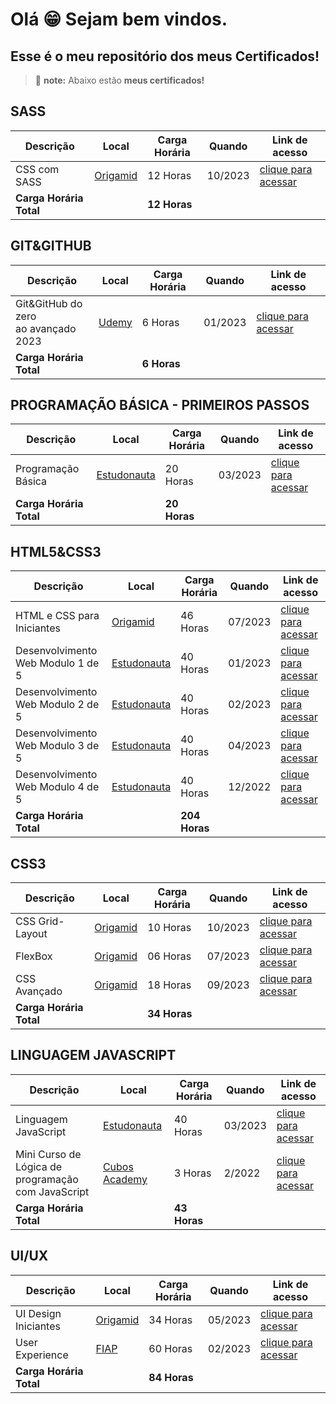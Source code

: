 # Olá 😁 Sejam bem vindos.
## Esse é o meu repositório dos meus Certificados!
> :memo: **note:** Abaixo estão **meus certificados!** 

## SASS
|Descrição|Local|Carga Horária| Quando |Link de acesso|
|---------|-----|-------------|-------|---------------|
|CSS com SASS|[Origamid](https://www.origamid.com/)|12 Horas|10/2023|<a href="https://www.origamid.com/certificate/7a3acf47" target="_blank">clique para acessar</a>|
|**Carga Horária Total**| |**12 Horas**| | |

## GIT&GITHUB
|Descrição|Local|Carga Horária| Quando |Link de acesso|
|---------|-----|-------------|-------|---------------|
|Git&GitHub do zero<br> ao avançado 2023|[Udemy](https://www.udemy.com/?deal_code=&utm_term=Homepage&utm_content=Textlink&utm_campaign=Rakuten-default&ranMID=39197&ranEAID=%2F68Yt01SgtI&ranSiteID=_68Yt01SgtI-Wu7t7ijPoGsfo_x_FNG1nw&LSNPUBID=%2F68Yt01SgtI&utm_source=aff-campaign&utm_medium=udemyads)|6 Horas|01/2023|<a href="https://github.com/emmanuelmarcosdeoliveira/meus-certificados/blob/main/img/git_github/udemy/git_github_avancado.png" target="_blank">clique para acessar</a>|
|**Carga Horária Total**| |**6 Horas**| | |



## PROGRAMAÇÃO BÁSICA - PRIMEIROS PASSOS
 Descrição |Local|Carga Horária| Quando|Link de acesso|
|-------| ----------|------|------|----|
| Programação Básica|[Estudonauta](https://www.estudonauta.com)|20 Horas|03/2023|<a href="https://github.com/emmanuelmarcosdeoliveira/meus-certificados/blob/main/img/programacao_basica/programacao_basica.png" target="_blank">clique para acessar</a>|--|
|**Carga Horária Total**| |**20 Horas**| | |


## HTML5&CSS3
 Descrição |Local|Carga Horária| Quando|Link de acesso|
|-------| ----------|------|------|----|
|HTML e CSS para Iniciantes|[Origamid](https://www.origamid.com)|46 Horas|07/2023|<a href="https://www.origamid.com/certificate/7aacab27" target="_blank">clique para acessar</a>|
|Desenvolvimento Web Modulo 1 de 5|[Estudonauta](https://www.estudonauta.com)|40 Horas|01/2023|<a href="https://github.com/emmanuelmarcosdeoliveira/meus-certificados/blob/main/img/html%26CSS/Estudonauta/desenvolvimento_web_01-05.png" target="_blank">clique para acessar</a>|
|Desenvolvimento Web Modulo 2 de 5|[Estudonauta](https://www.estudonauta.com)|40 Horas|02/2023|<a href="https://github.com/emmanuelmarcosdeoliveira/meus-certificados/blob/main/img/html%26CSS/Estudonauta/desenvolvimento_web_02-05.png" target="_blank">clique para acessar</a>|
|Desenvolvimento Web Modulo 3 de 5|[Estudonauta](https://www.estudonauta.com)|40 Horas|04/2023|<a href="https://github.com/emmanuelmarcosdeoliveira/meus-certificados/blob/main/img/html%26CSS/Estudonauta/desenvolvimento_web_03-05.png" target="_blank">clique para acessar</a>|
|Desenvolvimento Web Modulo 4 de 5|[Estudonauta](https://www.estudonauta.com)|40 Horas|12/2022|<a href="https://github.com/emmanuelmarcosdeoliveira/meus-certificados/blob/main/img/html%26CSS/Estudonauta/desenvolvimento_web_04-05.png" target="_blank">clique para acessar</a>|
|**Carga Horária Total**| |**204 Horas**| | |


## CSS3
 Descrição |Local|Carga Horária| Quando|Link de acesso|
|-------| ----------|------|------|----|
|CSS Grid-Layout|[Origamid](https://www.origamid.com)|10 Horas|10/2023|<a href="https://www.origamid.com/certificate/0a0d1d28" target="_blank">clique para acessar</a>|
|FlexBox|[Origamid](https://www.origamid.com)|06 Horas|07/2023|<a href="https://www.origamid.com/certificate/6042a865" target="_blank">clique para acessar</a>|
|CSS Avançado|[Origamid](https://www.origamid.com)|18 Horas|09/2023|<a href="https://www.origamid.com/certificate/28885750" target="_blank">clique para acessar</a>|
|**Carga Horária Total**| |**34 Horas**| | |





## LINGUAGEM JAVASCRIPT
|Descrição|Local|Carga Horária| Quando |Link de acesso|
|---------|-----|-------------|-------|---------------|
|Linguagem JavaScript|[Estudonauta](https://www.estudonauta.com)|40 Horas|03/2023|<a href="https://github.com/emmanuelmarcosdeoliveira/meus-certificados/blob/main/img/JavaScript/estudonauta/Linguagem_JavaScript.png" target="_blank">clique para acessar</a>|
|Mini Curso de Lógica de programação<br> com JavaScript|[Cubos Academy](https://cubos.academy/?utm_term=cubos%20academy&utm_campaign=Conversion+-+Search+-+Branding+-+Cubos+Academy&utm_source=google&utm_medium=cpc&hsa_acc=6320525513&hsa_cam=18154121427&hsa_grp=141084695032&hsa_ad=618464016440&hsa_src=g&hsa_tgt=kwd-1268638036456&hsa_kw=cubos%20academy&hsa_mt=b&hsa_net=adwords&hsa_ver=3&gclid=CjwKCAjw6vyiBhB_EiwAQJRopnnb4nUm1bOmXHeZITdF0GajnTtQX48xQAFWhkQspjpFGLFT05EtAhoCmZQQAvD_BwE)|3 Horas|2/2022|<a href="https://github.com/emmanuelmarcosdeoliveira/meus-certificados/blob/main/img/JavaScript/cubos_academy/mini_curso_javascript.png" target="_blank">clique para acessar</a>|
|**Carga Horária Total**| |**43 Horas**| | |


## UI/UX
|Descrição|Local|Carga Horária|Quando|Link de acesso|
|---------|-----|-------------|-------|---------------|
|UI Design Iniciantes|[Origamid](https://www.origamid.com/)|34 Horas|05/2023|<a href="https://www.origamid.com/certificate/32fe5f6e" target="_blank">clique para acessar</a>|
|User Experience|[FIAP](https://www.fiap.com.br/?gad=1&gclid=CjwKCAjw6vyiBhB_EiwAQJRopp0faNyqzjzyXIiuQfmwlGXkPbYKZj8u1wsU7ltYiGJ9uo7c6tBATRoCuR8QAvD_BwE)|60 Horas|02/2023|<a href="https://github.com/emmanuelmarcosdeoliveira/meus-certificados/blob/main/img/UI-UX/FIAP/user%20experience.png" target="_blank">clique para acessar</a>|
|**Carga Horária Total**| |**84 Horas**| | |
